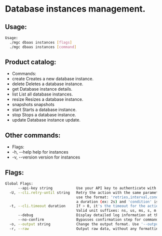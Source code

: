 # Database instances management.

## Usage:
```bash
Usage:
  ./mgc dbaas instances [flags]
  ./mgc dbaas instances [command]
```

## Product catalog:
- Commands:
- create      Creates a new database instance.
- delete      Deletes a database instance.
- get         Database instance details.
- list        List all database instances.
- resize      Resizes a database instance.
- snapshots   snapshots
- start       Starts a database instance.
- stop        Stops a database instance.
- update      Database instance update.

## Other commands:
- Flags:
- -h, --help      help for instances
- -v, --version   version for instances

## Flags:
```bash
Global Flags:
      --api-key string           Use your API key to authenticate with the API
  -U, --cli.retry-until string   Retry the action with the same parameters until the given condition is met. The flag parameters
                                 use the format: 'retries,interval,condition', where 'retries' is a positive integer, 'interval' is
                                 a duration (ex: 2s) and 'condition' is a 'engine=value' pair such as "jsonpath=expression"
  -t, --cli.timeout duration     If > 0, it's the timeout for the action execution. It's specified as numbers and unit suffix.
                                 Valid unit suffixes: ns, us, ms, s, m and h. Examples: 300ms, 1m30s
      --debug                    Display detailed log information at the debug level
      --no-confirm               Bypasses confirmation step for commands that ask a confirmation from the user
  -o, --output string            Change the output format. Use '--output=help' to know more details.
  -r, --raw                      Output raw data, without any formatting or coloring
```

